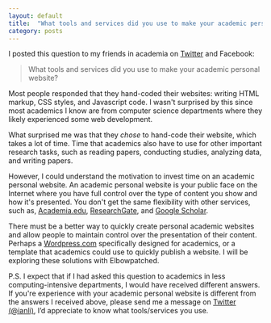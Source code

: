 ```yaml
---
layout: default
title:  "What tools and services did you use to make your academic personal website?"
category: posts
---
```


I posted this question to my friends in academia on 
[Twitter](https://twitter.com/ianli/status/499930278379261952) and Facebook: 

> What tools and services did you use to make your academic personal website?

Most people responded that they hand-coded their websites: writing HTML markup, CSS styles, and Javascript code. 
I wasn\'t surprised by this since most academics I know are from computer science departments 
where they likely experienced some web development.

What surprised me was that they _chose_ to hand-code their website, which takes a lot of time.
Time that academics also have to use for other important research tasks, 
such as reading papers, conducting studies, analyzing data, and writing papers.

However, I could understand the motivation to invest time on an academic personal website.
An academic personal website is your public face on the Internet where you have full control over the type of content you show and how it\'s presented.
You don\'t get the same flexibility with other services,
such as, [Academia.edu](http://www.academia.edu), [ResearchGate](http://www.researchgate.net), and [Google Scholar](http://scholar.google.com).

There must be a better way to quickly create personal academic websites
and allow people to maintain control over the presentation of their content.
Perhaps a [Wordpress.com](http://wordpress.com) specifically designed for academics, 
or a template that academics could use to quickly publish a website.
I will be exploring these solutions with Elbowpatched.

P.S. I expect that if I had asked this question to academics in less computing-intensive departments, 
I would have received different answers. 
If you're experience with your academic personal website is different from the answers I received above, 
please send me a message on [Twitter (@ianli)](https://twitter.com/ianli),
I’d appreciate to know what tools/services you use.

